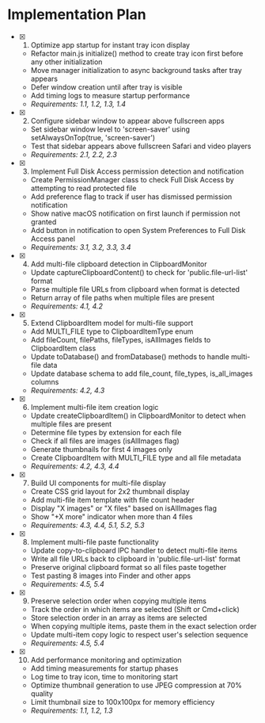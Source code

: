 # Implementation Plan

- [x] 1. Optimize app startup for instant tray icon display
  - Refactor main.js initialize() method to create tray icon first before any other initialization
  - Move manager initialization to async background tasks after tray appears
  - Defer window creation until after tray is visible
  - Add timing logs to measure startup performance
  - _Requirements: 1.1, 1.2, 1.3, 1.4_

- [x] 2. Configure sidebar window to appear above fullscreen apps
  - Set sidebar window level to 'screen-saver' using setAlwaysOnTop(true, 'screen-saver')
  - Test that sidebar appears above fullscreen Safari and video players
  - _Requirements: 2.1, 2.2, 2.3_

- [x] 3. Implement Full Disk Access permission detection and notification
  - Create PermissionManager class to check Full Disk Access by attempting to read protected file
  - Add preference flag to track if user has dismissed permission notification
  - Show native macOS notification on first launch if permission not granted
  - Add button in notification to open System Preferences to Full Disk Access panel
  - _Requirements: 3.1, 3.2, 3.3, 3.4_

- [x] 4. Add multi-file clipboard detection in ClipboardMonitor
  - Update captureClipboardContent() to check for 'public.file-url-list' format
  - Parse multiple file URLs from clipboard when format is detected
  - Return array of file paths when multiple files are present
  - _Requirements: 4.1, 4.2_

- [x] 5. Extend ClipboardItem model for multi-file support
  - Add MULTI_FILE type to ClipboardItemType enum
  - Add fileCount, filePaths, fileTypes, isAllImages fields to ClipboardItem class
  - Update toDatabase() and fromDatabase() methods to handle multi-file data
  - Update database schema to add file_count, file_types, is_all_images columns
  - _Requirements: 4.2, 4.3_

- [x] 6. Implement multi-file item creation logic
  - Update createClipboardItem() in ClipboardMonitor to detect when multiple files are present
  - Determine file types by extension for each file
  - Check if all files are images (isAllImages flag)
  - Generate thumbnails for first 4 images only
  - Create ClipboardItem with MULTI_FILE type and all file metadata
  - _Requirements: 4.2, 4.3, 4.4_

- [x] 7. Build UI components for multi-file display
  - Create CSS grid layout for 2x2 thumbnail display
  - Add multi-file item template with file count header
  - Display "X images" or "X files" based on isAllImages flag
  - Show "+X more" indicator when more than 4 files
  - _Requirements: 4.3, 4.4, 5.1, 5.2, 5.3_

- [x] 8. Implement multi-file paste functionality
  - Update copy-to-clipboard IPC handler to detect multi-file items
  - Write all file URLs back to clipboard in 'public.file-url-list' format
  - Preserve original clipboard format so all files paste together
  - Test pasting 8 images into Finder and other apps
  - _Requirements: 4.5, 5.4_

- [x] 9. Preserve selection order when copying multiple items
  - Track the order in which items are selected (Shift or Cmd+click)
  - Store selection order in an array as items are selected
  - When copying multiple items, paste them in the exact selection order
  - Update multi-item copy logic to respect user's selection sequence
  - _Requirements: 4.5, 5.4_

- [x] 10. Add performance monitoring and optimization
  - Add timing measurements for startup phases
  - Log time to tray icon, time to monitoring start
  - Optimize thumbnail generation to use JPEG compression at 70% quality
  - Limit thumbnail size to 100x100px for memory efficiency
  - _Requirements: 1.1, 1.2, 1.3_
